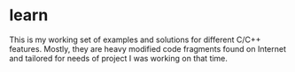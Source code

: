 # learn

This is my working set of examples and solutions for different C/C++ features. 
Mostly, they are heavy modified code fragments found on Internet and tailored for needs of project I was working on that time. 
